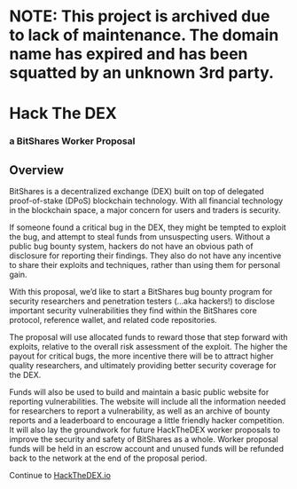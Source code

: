 # NOTE: This project is archived due to lack of maintenance. The domain name has expired and has been squatted by an unknown 3rd party.

# Hack The DEX
### a BitShares Worker Proposal

## Overview
BitShares is a decentralized exchange (DEX) built on top of delegated proof-of-stake (DPoS) blockchain technology. With all financial technology in the blockchain space, a major concern for users and traders is security.

If someone found a critical bug in the DEX, they might be tempted to exploit the bug, and attempt to steal funds from unsuspecting users. Without a public bug bounty system, hackers do not have an obvious path of disclosure for reporting their findings. They also do not have any incentive to share their exploits and techniques, rather than using them for personal gain.

With this proposal, we’d like to start a BitShares bug bounty program for security researchers and penetration testers (...aka hackers!) to disclose important security vulnerabilities they find within the BitShares core protocol, reference wallet, and related code repositories.

The proposal will use allocated funds to reward those that step forward with exploits, relative to the overall risk assessment of the exploit. The higher the payout for critical bugs, the more incentive there will be to attract higher quality researchers, and ultimately providing better security coverage for the DEX.

Funds will also be used to build and maintain a basic public website for reporting vulnerabilities. The website will include all the information needed for researchers to report a vulnerability, as well as an archive of bounty reports and a leaderboard to encourage a little friendly hacker competition. It will also lay the groundwork for future HackTheDEX worker proposals to improve the security and safety of BitShares as a whole.
Worker proposal funds will be held in an escrow account and unused funds will be refunded back to the network at the end of the proposal period.

Continue to [HackTheDEX.io](https://hackthedex.io/)
